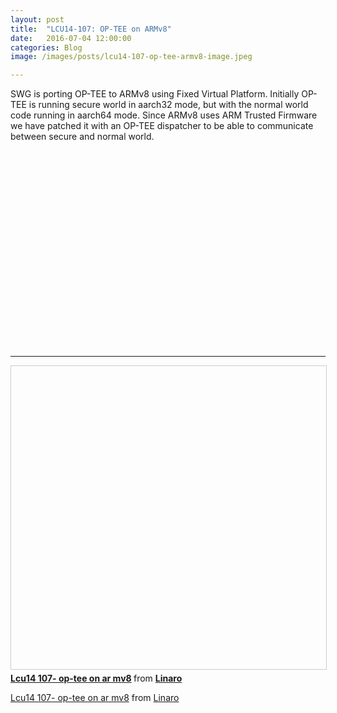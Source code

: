 ```yaml
---
layout: post
title:  "LCU14-107: OP-TEE on ARMv8"
date:   2016-07-04 12:00:00
categories: Blog
image: /images/posts/lcu14-107-op-tee-armv8-image.jpeg

---
```

SWG is porting OP-TEE to ARMv8 using Fixed Virtual Platform. Initially OP-TEE is running secure world in aarch32 mode, but with the normal world code running in aarch64 mode. Since ARMv8 uses ARM Trusted Firmware we have patched it with an OP-TEE dispatcher to be able to communicate between secure and normal world.

<div class="embed-responsive embed-responsive-16by9">
  <iframe class="lazyload embed-responsive-item" width="560" height="315"
    src="data:image/gif;base64,R0lGODlhAQABAAAAACH5BAEKAAEALAAAAAABAAEAAAICTAEAOw==" data-src="https://www.youtube.com/embed/JViplz-ah9M" frameborder="0"
    allowfullscreen></iframe>
</div>

--------

<div class="embed-responsive embed-responsive-16by9">
    <iframe src="data:image/gif;base64,R0lGODlhAQABAAAAACH5BAEKAAEALAAAAAABAAEAAAICTAEAOw==" data-src="//www.slideshare.net/slideshow/embed_code/key/NUSDUEsiVcHWrt" width="595" height="485" frameborder="0" marginwidth="0" marginheight="0" scrolling="no" style="border:1px solid #CCC; border-width:1px; margin-bottom:5px; max-width: 100%;" allowfullscreen> </iframe> <div style="margin-bottom:5px"> <strong> <a href="//www.slideshare.net/linaroorg/lcu14-107-optee-on-ar-mv8" title="Lcu14 107- op-tee on ar mv8" target="_blank">Lcu14 107- op-tee on ar mv8</a> </strong> from <strong><a target="_blank" href="https://www.slideshare.net/linaroorg">Linaro</a></strong> </div>
</div>

[Lcu14 107- op-tee on ar mv8](https://www.slideshare.net/linaroorg/lcu14-107-optee-on-ar-mv8) from [Linaro](http://www.slideshare.net/linaroorg)
